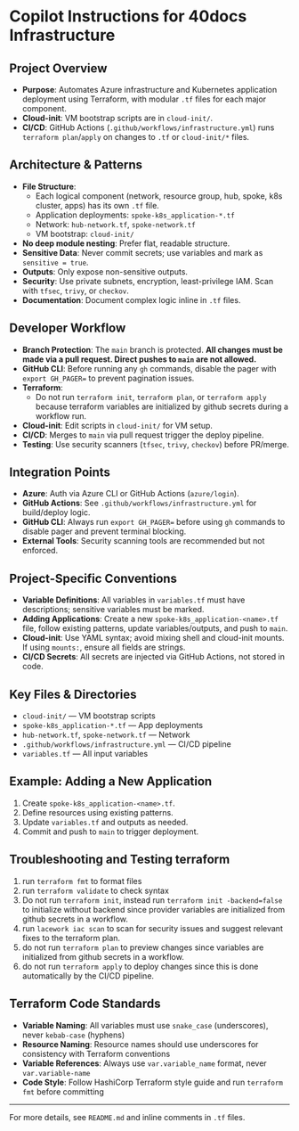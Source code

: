 # Copilot Instructions for 40docs Infrastructure

## Project Overview
- **Purpose**: Automates Azure infrastructure and Kubernetes application deployment using Terraform, with modular `.tf` files for each major component.
- **Cloud-init**: VM bootstrap scripts are in `cloud-init/`.
- **CI/CD**: GitHub Actions (`.github/workflows/infrastructure.yml`) runs `terraform plan`/`apply` on changes to `.tf` or `cloud-init/*` files.

## Architecture & Patterns
- **File Structure**:
  - Each logical component (network, resource group, hub, spoke, k8s cluster, apps) has its own `.tf` file.
  - Application deployments: `spoke-k8s_application-*.tf`
  - Network: `hub-network.tf`, `spoke-network.tf`
  - VM bootstrap: `cloud-init/`
- **No deep module nesting**: Prefer flat, readable structure.
- **Sensitive Data**: Never commit secrets; use variables and mark as `sensitive = true`.
- **Outputs**: Only expose non-sensitive outputs.
- **Security**: Use private subnets, encryption, least-privilege IAM. Scan with `tfsec`, `trivy`, or `checkov`.
- **Documentation**: Document complex logic inline in `.tf` files.


## Developer Workflow
- **Branch Protection**: The `main` branch is protected. **All changes must be made via a pull request. Direct pushes to `main` are not allowed.**
- **GitHub CLI**: Before running any `gh` commands, disable the pager with `export GH_PAGER=` to prevent pagination issues.
- **Terraform**:
  - Do not run `terraform init`, `terraform plan`, or `terraform apply` because terraform variables are initialized by github secrets during a workflow run.
- **Cloud-init**: Edit scripts in `cloud-init/` for VM setup.
- **CI/CD**: Merges to `main` via pull request trigger the deploy pipeline.
- **Testing**: Use security scanners (`tfsec`, `trivy`, `checkov`) before PR/merge.

## Integration Points
- **Azure**: Auth via Azure CLI or GitHub Actions (`azure/login`).
- **GitHub Actions**: See `.github/workflows/infrastructure.yml` for build/deploy logic.
- **GitHub CLI**: Always run `export GH_PAGER=` before using `gh` commands to disable pager and prevent terminal blocking.
- **External Tools**: Security scanning tools are recommended but not enforced.

## Project-Specific Conventions
- **Variable Definitions**: All variables in `variables.tf` must have descriptions; sensitive variables must be marked.
- **Adding Applications**: Create a new `spoke-k8s_application-<name>.tf` file, follow existing patterns, update variables/outputs, and push to `main`.
- **Cloud-init**: Use YAML syntax; avoid mixing shell and cloud-init mounts. If using `mounts:`, ensure all fields are strings.
- **CI/CD Secrets**: All secrets are injected via GitHub Actions, not stored in code.

## Key Files & Directories
- `cloud-init/` — VM bootstrap scripts
- `spoke-k8s_application-*.tf` — App deployments
- `hub-network.tf`, `spoke-network.tf` — Network
- `.github/workflows/infrastructure.yml` — CI/CD pipeline
- `variables.tf` — All input variables

## Example: Adding a New Application
1. Create `spoke-k8s_application-<name>.tf`.
2. Define resources using existing patterns.
3. Update `variables.tf` and outputs as needed.
4. Commit and push to `main` to trigger deployment.

## Troubleshooting and Testing terraform
1. run `terraform fmt` to format files
2. run `terraform validate` to check syntax
3. Do not run `terraform init`, instead run `terraform init -backend=false` to initialize without backend since provider variables are initialized from github secrets in a workflow.
4. run `lacework iac scan` to scan for security issues and suggest relevant fixes to the terraform plan.
5. do not run `terraform plan` to preview changes since variables are initialized from github secrets in a workflow.
6. do not run `terraform apply` to deploy changes since this is done automatically by the CI/CD pipeline.

## Terraform Code Standards
- **Variable Naming**: All variables must use `snake_case` (underscores), never `kebab-case` (hyphens)
- **Resource Naming**: Resource names should use underscores for consistency with Terraform conventions
- **Variable References**: Always use `var.variable_name` format, never `var.variable-name`
- **Code Style**: Follow HashiCorp Terraform style guide and run `terraform fmt` before committing
---

For more details, see `README.md` and inline comments in `.tf` files.
